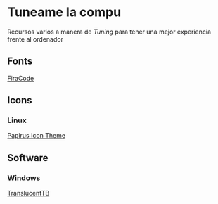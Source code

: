 # Tuneame la compu

Recursos varios a manera de *Tuning* para tener una mejor experiencia frente al ordenador

## Fonts

[FiraCode](https://github.com/tonsky/FiraCode)

## Icons

### Linux

[Papirus Icon Theme](https://github.com/PapirusDevelopmentTeam/papirus-icon-theme)

## Software

### Windows

[TranslucentTB](https://github.com/TranslucentTB/TranslucentTB)
